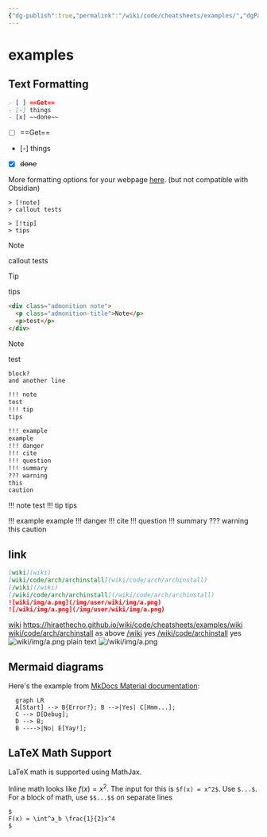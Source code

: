 ```yaml
---
{"dg-publish":true,"permalink":"/wiki/code/cheatsheets/examples/","dgPassFrontmatter":true}
---
```



# examples

## Text Formatting

```md
- [ ] ==Get==
- [-] things
- [x] ~~done~~
```

- [ ] ==Get==
- [-] things
- [x] ~~done~~

More formatting options for your webpage [here](https://squidfunk.github.io/mkdocs-material/reference/formatting/#highlighting-changes). (but not compatible with Obsidian)

```callout
> [!note]
> callout tests

> [!tip]
> tips
```

> [!note]
> callout tests

> [!tip]
> tips

```html
<div class="admonition note">
  <p class="admonition-title">Note</p>
  <p>test</p>
</div>
```

<div class="admonition note">
    <p class="admonition-title">Note</p>
<p>test</p>
</div>

    block?
    and another line

```md
!!! note
test
!!! tip
tips

!!! example
example
!!! danger
!!! cite
!!! question
!!! summary
??? warning
this
caution
```

!!! note
test
!!! tip
tips

!!! example
example
!!! danger
!!! cite
!!! question
!!! summary
??? warning
this
caution

## link

```md
[wiki](wiki)  
[wiki/code/arch/archinstall](wiki/code/arch/archinstall)  
[/wiki](/wiki)  
[/wiki/code/arch/archinstall](/wiki/code/arch/archinstall)  
![wiki/img/a.png](/img/user/wiki/img/a.png)
![/wiki/img/a.png](/img/user/wiki/img/a.png)
```

[wiki](wiki)   https://hiraethecho.github.io/wiki/code/cheatsheets/examples/wiki
[wiki/code/arch/archinstall](wiki/code/arch/archinstall) as above
[/wiki](/wiki) yes 
[/wiki/code/archinstall](/wiki/code/arch/archinstall)  yes
![wiki/img/a.png](/img/user/wiki/img/a.png) plain text
![/wiki/img/a.png](/img/user/wiki/img/a.png)

## Mermaid diagrams

Here's the example from [MkDocs Material documentation](https://squidfunk.github.io/mkdocs-material/reference/diagrams/#using-flowcharts):

```mermaid
  graph LR
  A[Start] --> B{Error?}; B -->|Yes| C[Hmm...];
  C --> D[Debug];
  D --> B;
  B ---->|No| E[Yay!];
```

## LaTeX Math Support

LaTeX math is supported using MathJax.

Inline math looks like $f(x) = x^2$. The input for this is `$f(x) = x^2$`. Use `$...$`.  
For a block of math, use `$$...$$` on separate lines

```
$
F(x) = \int^a_b \frac{1}{2}x^4
$
```
